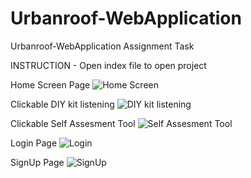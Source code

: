 # Urbanroof-WebApplication
Urbanroof-WebApplication Assignment Task


INSTRUCTION - Open index file to open project

Home Screen Page
![Home Screen](https://user-images.githubusercontent.com/105963807/231566485-4d91a511-afab-447d-890d-8141f27ba806.png)


Clickable DIY kit listening
![DIY kit listening](https://user-images.githubusercontent.com/105963807/231566513-f0bc9ccc-5b60-4d7a-8d00-015e1c9a69f4.png)


Clickable Self Assesment Tool
![Self Assesment Tool](https://user-images.githubusercontent.com/105963807/231566535-45b90edf-d9c6-4b53-8ab9-990d07afcbdf.png)


Login Page
![Login](https://user-images.githubusercontent.com/105963807/231566556-5d0a9ad0-4d68-4ff0-a182-bb3be867c7a9.png)


SignUp Page
![SignUp](https://user-images.githubusercontent.com/105963807/231566572-2eb5694b-9214-4712-9a9c-c43fcc7b405b.png)
